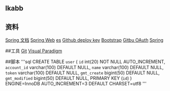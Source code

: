 ## lkabb

## 资料
[Spring 文档](https://spring.io/guides)
[Spring Web](https://spring.io/guides/gs/serving-web-content/)
[es](https://elasticsearch.cn/explore)
[Github deploy key](https://developer.github.com/v3/guides/managing-deploy-keys/#deploy-keys)
[Bootstrap](https://v3.bootcss.com/getting-started/)
[Gitbu OAuth](https://developer.github.com/apps/building-oauth-apps/creating-an-oauth-app/)
[Spring](https://docs.spring.io/spring-boot/docs/2.0.0.RC1/reference/htmlsingle/#boot-features-embedded-database-support)

##工具
[Git](https://git-scm.com/download)
[Visual Paradigm](https://www.visual-paradigm.com)

##脚本
'''sql
CREATE TABLE `user` (
  `id` int(20) NOT NULL AUTO_INCREMENT,
  `account_id` varchar(100) DEFAULT NULL,
  `name` varchar(100) DEFAULT NULL,
  `token` varchar(100) DEFAULT NULL,
  `gmt_create` bigint(50) DEFAULT NULL,
  `gmt_modified` bigint(50) DEFAULT NULL,
  PRIMARY KEY (`id`)
) ENGINE=InnoDB AUTO_INCREMENT=3 DEFAULT CHARSET=utf8
'''